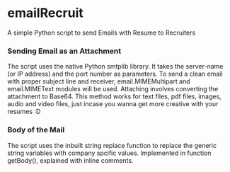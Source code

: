 # emailRecruit
A simple Python script to send Emails with Resume to Recruiters

### Sending Email as an Attachment

The script uses the native Python smtplib library. It takes the server-name (or IP address) and the port number as parameters. 
To send a clean email with proper subject line and receiver, email.MIMEMultipart and email.MIMEText modules will be used.
Attaching involves converting the attachment to Base64. This method works for text files, pdf files, images, audio and video files, just incase you wanna get more creative with your resumes :D

### Body of the Mail

The script uses the inbuilt string replace function to replace the generic string variables with company spcific values. Implemented in function getBody(), explained with inline comments.
